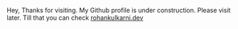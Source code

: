 Hey, Thanks for visiting. My Github profile is under construction. Please visit later. Till that you can check <a href="https://rohankulkarni.co">rohankulkarni.dev</a>
